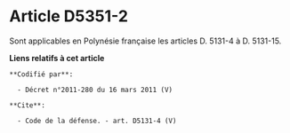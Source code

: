 # Article D5351-2

Sont applicables en Polynésie française les articles D. 5131-4 à D. 5131-15.

**Liens relatifs à cet article**

	**Codifié par**:

	  - Décret n°2011-280 du 16 mars 2011 (V)

	**Cite**:

	  - Code de la défense. - art. D5131-4 (V)

